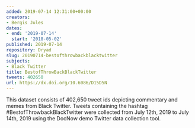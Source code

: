 ```yaml
---
added: 2019-07-14 12:31:00+00:00
creators:
- Bergis Jules
dates:
- end: '2019-07-14'
  start: '2018-05-02'
published: 2019-07-14
repository: Dryad
slug: 20190714-bestofthrowbackblacktwitter
subjects:
- Black Twitter
title: BestofThrowBackBlackTwitter
tweets: 402650
url: https://dx.doi.org/10.6086/D15D5N
---
```


This dataset consists of 402,650 tweet ids depicting commentary and memes from Black Twitter. Tweets containing the hashtag #BestofThrowbackBlackTwitter were collected from July 12th, 2019 to July 14th, 2019 using the DocNow demo Twitter data collection tool. 
